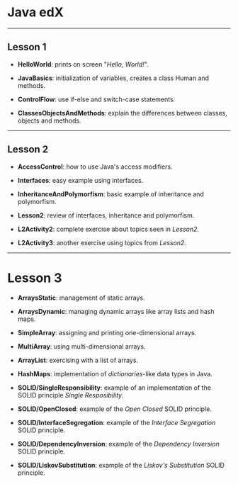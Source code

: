 # Java edX

---------------

## Lesson 1

- **HelloWorld**: prints on screen "_Hello, World!_".

- **JavaBasics**: initialization of variables, creates a class Human and methods.

- **ControlFlow**: use if-else and switch-case statements.

- **ClassesObjectsAndMethods**: explain the differences between classes, objects and methods.

---------------

## Lesson 2

- **AccessControl**: how to use Java's access modifiers.

- **Interfaces**: easy example using interfaces.

- **InheritanceAndPolymorfism**: basic example of inheritance and polymorfism.

- **Lesson2**: review of interfaces, inheritance and polymorfism.

- **L2Activity2**: complete exercise about topics seen in _Lesson2_.

- **L2Activity3**: another exercise using topics from _Lesson2_.

---------------

# Lesson 3

- **ArraysStatic**: management of static arrays.

- **ArraysDynamic**: managing dynamic arrays like array lists and hash maps.

- **SimpleArray**: assigning and printing one-dimensional arrays.

- **MultiArray**: using multi-dimensional arrays.

- **ArrayList**: exercising with a list of arrays.

- **HashMaps**: implementation of _dictionaries_-like data types in Java.

- **SOLID/SingleResponsibility**: example of an implementation of the SOLID principle _Single Resposibility_.

- **SOLID/OpenClosed**: example of the _Open Closed_ SOLID principle.

- **SOLID/InterfaceSegregation**: example of the _Interface Segregation_ SOLID principle.

- **SOLID/DependencyInversion**: example of the _Dependency Inversion_ SOLID principle.

- **SOLID/LiskovSubstitution**: example of the _Liskov's Substitution_ SOLID principle.
